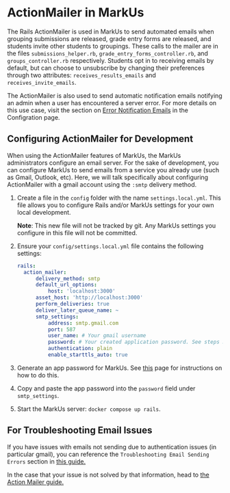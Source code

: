 # ActionMailer in MarkUs

The Rails ActionMailer is used in MarkUs to send automated emails when grouping submissions are released, grade entry forms are released, and students invite other students to groupings. These calls to the mailer are in the files `submissions_helper.rb`, `grade_entry_forms_controller.rb`, and `groups_controller.rb` respectively. Students opt in to receiving emails by default, but can choose to unsubscribe by changing their preferences through two attributes: `receives_results_emails` and `receives_invite_emails`.

The ActionMailer is also used to send automatic notification emails notifying an admin when a user has encountered a server error. For more details on this use case, visit the section on [Error Notification Emails](Configuration.md#error-notification-emails) in the Configration page.

## Configuring ActionMailer for Development

When using the ActionMailer features of MarkUs, the MarkUs administrators configure an email server. For the sake of development, you can configure MarkUs to send emails from a service you already use (such as Gmail, Outlook, etc). Here, we will talk specifically about configuring ActionMailer with a gmail account using the `:smtp` delivery method.

1. Create a file in the `config` folder with the name `settings.local.yml`. This file allows you to configure Rails and/or MarkUs settings for your own local development. 

    **Note**: This new file will not be tracked by git. Any MarkUs settings you configure in this file will not be committed.
    
2. Ensure your `config/settings.local.yml` file contains the following settings:

    ```yaml
    rails:
      action_mailer:
          delivery_method: smtp
          default_url_options:
              host: 'localhost:3000'
          asset_host: 'http://localhost:3000'
          perform_deliveries: true
          deliver_later_queue_name: ~
          smtp_settings:
              address: smtp.gmail.com
              port: 587
              user_name: # Your gmail username
              password: # Your created application password. See steps 3-4 for more details
              authentication: plain
              enable_starttls_auto: true
    ```

3. Generate an app password for MarkUs. See [this](https://support.google.com/accounts/answer/185833?hl=en) page for instructions on how to do this.
4. Copy and paste the app password into the `password` field under `smtp_settings`.
5. Start the MarkUs server: `docker compose up rails`.

## For Troubleshooting Email Issues

If you have issues with emails not sending due to authentication issues (in particular gmail), you can reference the `Troubleshooting Email Sending Errors` section in [this guide.](https://dev.to/morinoko/sending-emails-in-rails-with-action-mailer-and-gmail-35g4)

In the case that your issue is not solved by that information, head to [the Action Mailer guide.](https://guides.rubyonrails.org/action_mailer_basics.html)

